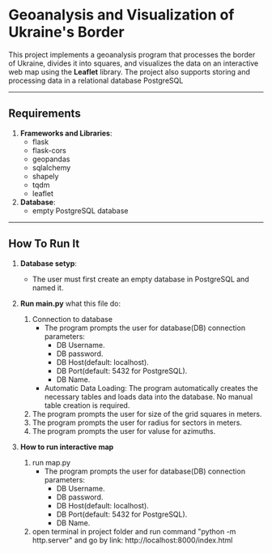 # Geoanalysis and Visualization of Ukraine's Border

This project implements a geoanalysis program that processes the border of Ukraine, divides it into squares, and visualizes the data on an interactive web map using the **Leaflet** library. The project also supports storing and processing data in a relational database PostgreSQL

---

## Requirements
1. **Frameworks and Libraries**:
   - flask
   - flask-cors
   - geopandas
   - sqlalchemy
   - shapely
   - tqdm
   - leaflet
2. **Database**:
   - empty PostgreSQL database
  
---

## How To Run It

1. **Database setyp**:
   - The user must first create an empty database in PostgreSQL and named it.
  
2. **Run main.py**
   what this file do:
      1) Connection to database
         - The program prompts the user for database(DB) connection parameters:
            - DB Username.
            - DB password.
            - DB Host(default: localhost).
            - DB Port(default: 5432 for PostgreSQL).
            - DB Name.
         - Automatic Data Loading: The program automatically creates the necessary tables and loads data into the database. No manual table creation is required.
      2) The program prompts the user for size of the grid squares in meters.
      3) The program prompts the user for radius for sectors in meters.
      4) The program prompts the user for valuse for azimuths.

3. **How to run interactive map**
   1) run map.py
      - The program prompts the user for database(DB) connection parameters:
         - DB Username.
         - DB password.
         - DB Host(default: localhost).
         - DB Port(default: 5432 for PostgreSQL).
         - DB Name.
   2) open terminal in project folder and run command "python -m http.server" and go by link: http://localhost:8000/index.html
      

